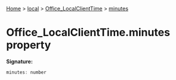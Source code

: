 [Home](./index) &gt; [local](local.md) &gt; [Office\_LocalClientTime](local.office_localclienttime.md) &gt; [minutes](local.office_localclienttime.minutes.md)

# Office\_LocalClientTime.minutes property


**Signature:**
```javascript
minutes: number
```
